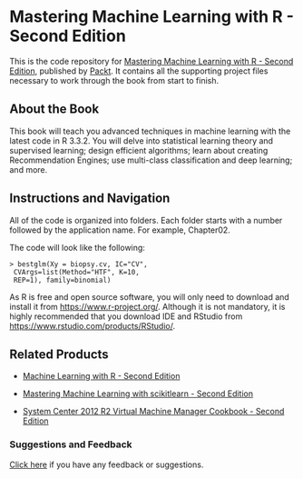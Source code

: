 # Mastering Machine Learning with R - Second Edition
This is the code repository for [Mastering Machine Learning with R - Second Edition](https://www.packtpub.com/big-data-and-business-intelligence/mastering-machine-learning-r-second-edition?utm_source=github&utm_medium=repository&utm_campaign=9781787287471), published by [Packt](https://www.packtpub.com/?utm_source=github). It contains all the supporting project files necessary to work through the book from start to finish.
## About the Book
This book will teach you advanced techniques in machine learning with the latest code in R 3.3.2. You will delve into statistical learning theory and supervised learning; design efficient algorithms; learn about creating Recommendation Engines; use multi-class classification and deep learning; and more.
## Instructions and Navigation
All of the code is organized into folders. Each folder starts with a number followed by the application name. For example, Chapter02.



The code will look like the following:
```
> bestglm(Xy = biopsy.cv, IC="CV",
 CVArgs=list(Method="HTF", K=10,
 REP=1), family=binomial)
```

As R is free and open source software, you will only need to download and install it from https://www.r-project.org/. Although it is not mandatory, it is highly recommended that you download IDE and RStudio from https://www.rstudio.com/products/RStudio/.

## Related Products
* [Machine Learning with R - Second Edition](https://www.packtpub.com/big-data-and-business-intelligence/machine-learning-r-second-edition?utm_source=github&utm_medium=repository&utm_campaign=9781784393908)

* [Mastering Machine Learning with scikitlearn - Second Edition](https://www.packtpub.com/big-data-and-business-intelligence/mastering-machine-learning-scikitlearn-second-edition?utm_source=github&utm_medium=repository&utm_campaign=9781788299879)

* [System Center 2012 R2 Virtual Machine Manager Cookbook - Second Edition](https://www.packtpub.com/virtualization-and-cloud/system-center-2012-r2-virtual-machine-manager-cookbook-second-edition?utm_source=github&utm_medium=repository&utm_campaign=9781782176848)

### Suggestions and Feedback
[Click here](https://docs.google.com/forms/d/e/1FAIpQLSe5qwunkGf6PUvzPirPDtuy1Du5Rlzew23UBp2S-P3wB-GcwQ/viewform) if you have any feedback or suggestions.
